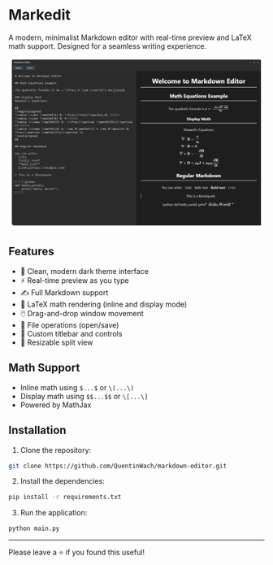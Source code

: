 # Markedit

A modern, minimalist Markdown editor with real-time preview and LaTeX math support. Designed for a seamless writing experience.

![Screenshot of the editor](docs/header.png)

## Features
- 🎨 Clean, modern dark theme interface
- ⚡ Real-time preview as you type
- ✍️ Full Markdown support
- 📐 LaTeX math rendering (inline and display mode)
- 🖱️ Drag-and-drop window movement
- 💾 File operations (open/save)
- 🎯 Custom titlebar and controls
- 📏 Resizable split view

## Math Support
- Inline math using `$...$` or `\(...\)`
- Display math using `$$...$$` or `\[...\]`
- Powered by MathJax

## Installation
1. Clone the repository:

```bash
git clone https://github.com/QuentinWach/markdown-editor.git
```

2. Install the dependencies:
```bash
pip install -r requirements.txt
```

3. Run the application:
```bash
python main.py
```

---
Please leave a ⭐ if you found this useful!